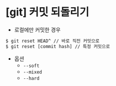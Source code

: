 # [git] 커밋 되돌리기

- 로컬에만 커밋한 경우

```bash
$ git reset HEAD^ // 바로 직전 커밋으로
$ git reset [commit hash] // 특정 커밋으로
```

- 옵션
  - `--soft`
  - `--mixed`
  - `--hard`
